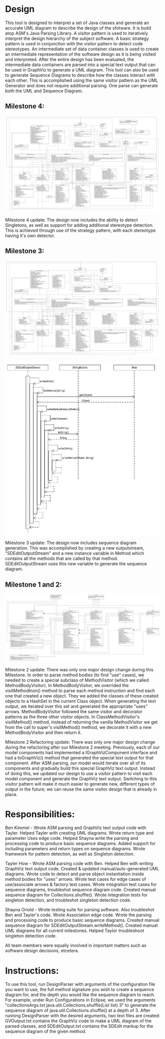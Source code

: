 # Design

This tool is designed to interpret a set of Java classes and generate an accurate UML diagram to describe the design of the sfotware. It is build atop ASM's Java Parsing Library. A visitor pattern is used to iteratively interpret the design hierarchy of the subject software. A basic strategy pattern is used in conjunction with the visitor pattern to detect code stereotypes. An intermediate set of data container classes is used to create an intermediate representation of the software design as it is being visited and interpreted. After the entire design has been evaluated, the intermediate data containers are parsed into a special text output that can be used in GraphViz to generate a UML diagram. This tool can also be used to generate Sequence Diagrams to describe how the classes interact with each other. This is accomplished using the same visitor pattern as the UML Generator and does not require additional parsing. One parse can generate both the UML and Sequence Diagram.

## Milestone 4:

![alt tag](https://github.com/Soriold/CSSE374-Eleven/blob/master/CSSE374-Eleven/M4%20Project%20UML%20Diagrams/M4%20Manual%20UML.png?raw=true)

Milestone 4 update: The design now includes the ability to detect Singletons, as well as support for adding additional stereotype detection. This is achieved through use of the strategy pattern, with each stereotype having it's own detector.

## Milestone 3:

![alt tag](https://github.com/Soriold/CSSE374-Eleven/blob/master/CSSE374-Eleven/M3%20Project%20UML%20Diagrams/M3%20Manual%20UML.jpg?raw=true)

![alt tag](https://github.com/Soriold/CSSE374-Eleven/blob/master/CSSE374-Eleven/M3%20Sequence%20Diagrams/Manual%20SVEdit%202Deep.jpg?raw=true)

Milestone 3 update: The design now includes sequence diagram generation. This was accomplished by creating a new outputstream, "SDEditOutputStream" and a new instance variable in Method which contains all the methods that are called by that method. SDEditOutputStream uses this new variable to generate the sequence diagram. 

## Milestone 1 and 2:

![alt tag](https://github.com/Soriold/CSSE374-Eleven/blob/master/CSSE374-Eleven/M2%20Project%20UML%20Diagrams/M2%20Manually%20Created%20UML%20Diagram.png?raw=true)

Milestone 2 update: There was only one major design change during this Milestone. In order to parse method bodies (to find "use" cases), we needed to create a special subclass of MethodVisitor (which we called MethodBodyVisitor). In MethodBodyVisitor, we overrided the visitMethodInsn() method to parse each method instruction and find each one that created a new object. They we added the classes of these created objects to a HashSet<String> in the current Class object. When generating the text output, we iterated over this set and generated the appropriate "uses" arrows. MethodBodyVisitor followed the same visitor and decorator patterns as the three other visitor objects. In ClassMethodVisitor's visitMethod() method, instead of returning the vanilla MethodVisitor we get from the call to super's visitMethod() method, we decorate it with a new MethodBodyVisitor and then return it.

Milestone 2 Refactoring update: There was only one major design change during the refactoring after our Milestone 2 meeting. Previously, each of our model components had implemented a IGraphVizComponent interface and had a toGraphViz() method that generated the special text output for that component. After ASM parsing, our model would iterate over all of its components and gradually build this special GraphViz text output. Instead of doing this, we updated our design to use a visitor pattern to visit each model component and generate the GraphViz text output. Switching to this visitor pattern will make it much easier to generate new, different types of output in the future; we can reuse the same visitor design that is already in place.

# Responsibilities:
Ben Kimmel - Wrote ASM parsing and GraphViz text output code with Tayler. Helped Tayler with creating UML diagrams. Wrote return type and parameter Uses edge code. Helped Shayna write the parsing and processing code to produce basic sequence diagrams. Added support for including parameters and return types on sequence diagrams. Wrote framework for pattern detection, as well as Singleton detection.

Tayler How - Wrote ASM parsing code with Ben. Helped Ben with writing GraphViz text output code. Created & updated manual/auto-generated UML diagrams. Wrote code to detect and parse object instantiation inside method bodies for "uses" arrows. Wrote test cases for edge cases of use/associate arrows & factory test cases. Wrote integration test cases for sequence diagrams, troubleshot sequence diagram code. Created manual sequence diagram for Collections.shuffle(). Wrote integration tests for singleton detection, and troubleshot singleton detection code.

Shayna Oriold - Wrote testing suite for parsing software. Also troubleshot Ben and Tayler's code. Wrote Association edge code. Wrote the parsing and processing code to produce basic sequence diagrams. Created manual sequence diagram for SDEditOutputStream.writeMethod(). Created manual UML diagrams for all current milestones. Helped Taylor troubleshoot singleton detection code.

All team members were equally involved in important matters such as software design decisions, etcetera.

# Instructions: 
To use this tool, run DesignParser with arguments of the configuration file you want to use, the full method signature you wish to create a sequence diagram for, and the depth you would like the sequence diagram to reach. For example, under Run Configurations in Eclipse, we used the arguments "collectionsArgs.txt java.util.Collections.shuffle(List<T> list) 3" to generate the sequence diagram of java.util.Collections.shuffle() at a depth of 3. After running DesignParser with the desired arguments, two text files are created: GVOutput.txt contains the GraphViz code to make a UML diagram of the parsed classes, and SDEditOutput.txt contains the SDEdit markup for the sequence diagram of the given method.
